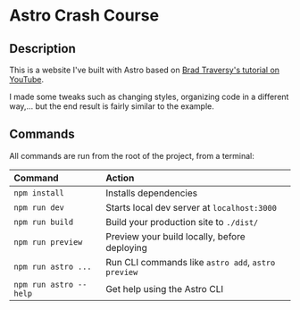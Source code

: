 # Astro Crash Course

## Description

This is a website I've built with Astro based on [Brad Traversy's tutorial on YouTube](https://youtu.be/Oi9z5gfIHJs).

I made some tweaks such as changing styles, organizing code in a different way,... but the end result is fairly similar to the example.

## Commands

All commands are run from the root of the project, from a terminal:

| Command                | Action                                             |
| :--------------------- | :------------------------------------------------- |
| `npm install`          | Installs dependencies                              |
| `npm run dev`          | Starts local dev server at `localhost:3000`        |
| `npm run build`        | Build your production site to `./dist/`            |
| `npm run preview`      | Preview your build locally, before deploying       |
| `npm run astro ...`    | Run CLI commands like `astro add`, `astro preview` |
| `npm run astro --help` | Get help using the Astro CLI                       |
